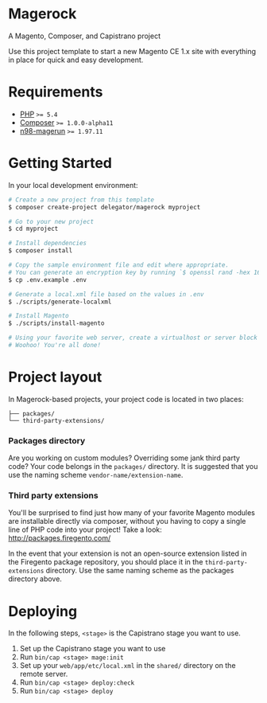# Magerock

A Magento, Composer, and Capistrano project

Use this project template to start a new Magento CE 1.x site with everything in place for quick and easy development.

# Requirements

 - [PHP][1] `>= 5.4`
 - [Composer][2] `>= 1.0.0-alpha11`
 - [n98-magerun][3] `>= 1.97.11`

# Getting Started

In your local development environment:

```bash
# Create a new project from this template
$ composer create-project delegator/magerock myproject

# Go to your new project
$ cd myproject

# Install dependencies
$ composer install

# Copy the sample environment file and edit where appropriate.
# You can generate an encryption key by running `$ openssl rand -hex 16`
$ cp .env.example .env

# Generate a local.xml file based on the values in .env
$ ./scripts/generate-localxml

# Install Magento
$ ./scripts/install-magento

# Using your favorite web server, create a virtualhost or server block that points at the web directory.
# Woohoo! You're all done!
```

# Project layout

In Magerock-based projects, your project code is located in two places:

```
├── packages/
└── third-party-extensions/
```

### Packages directory

Are you working on custom modules? Overriding some jank third party code? Your
code belongs in the `packages/` directory. It is suggested that you use the
naming scheme `vendor-name/extension-name`.

### Third party extensions

You'll be surprised to find just how many of your favorite Magento modules are
installable directly via composer, without you having to copy a single line of
PHP code into your project! Take a look: http://packages.firegento.com/

In the event that your extension is not an open-source extension listed in the
Firegento package repository, you should place it in the
`third-party-extensions` directory. Use the same naming scheme as the packages
directory above.

# Deploying

In the following steps, `<stage>` is the Capistrano stage you want to use.

1. Set up the Capistrano stage you want to use
2. Run `bin/cap <stage> mage:init`
3. Set up your `web/app/etc/local.xml` in the `shared/` directory on the remote server.
4. Run `bin/cap <stage> deploy:check`
5. Run `bin/cap <stage> deploy`

[1]: https://secure.php.net/
[2]: https://getcomposer.org/
[3]: http://magerun.net/
